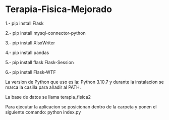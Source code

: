 # Terapia-Fisica-Mejorado
 1.- pip install Flask

2.- pip install mysql-connector-python

3.- pip install XlsxWriter

4.- pip install pandas

5.- pip install flask Flask-Session

6.- pip install Flask-WTF

La version de Python que uso es la:
Python 3.10.7 y durante la instalacion se marca la casilla para añadir al PATH.

La base de datos se llama terapia_fisica2

Para ejecutar la aplicacion se posicionan dentro de la carpeta y ponen el siguiente comando:
python index.py

